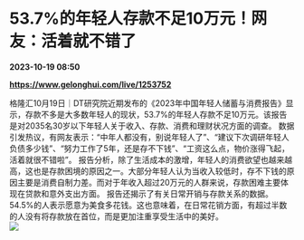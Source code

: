 # 53.7%的年轻人存款不足10万元！网友：活着就不错了

**2023-10-19 08:50**

**https://www.gelonghui.com/live/1253752**

格隆汇10月19日｜DT研究院近期发布的《2023年中国年轻人储蓄与消费报告》显示，存款不多是大多数年轻人的现状，53.7%的年轻人存款不足10万元。该报告是对2035名30岁以下年轻人关于收入、存款、消费和理财状况方面的调查。 数据引发热议，有网友表示：“中年人都没有，别说年轻人了”、“建议下次调研年轻人负债多少钱”、“努力工作了5年，还是存不下钱”、“工资这么点，物价涨得飞起，活着就很不错啦”。 报告分析，除了生活成本的激增，年轻人的消费欲望也越来越高，这也是存款困境的原因之一。大部分年轻人认为当收入较低时，存不下钱的原因主要是消费自制力差。而对于年收入超过20万元的人群来说，存款困难主要体现在贷款和意外支出方面。 报告还揭示了有关日常开销与存款关系的数据。54.5%的人表示愿意为美食多花钱。这也意味着，在日常花销方面，有超过半数的人没有将存款放在首位，而是更加注重享受生活中的美好。  
![](https://img3.gelonghui.com/405c5-c4dd7fa5-20c4-4584-85f6-ea1f8ee1fc38.png)